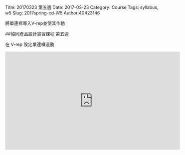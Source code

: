 Title: 20170323 第五週
Date: 2017-03-23
Category: Course
Tags: syllabus, w5
Slug: 2017spring-cd-W5
Author:40423146

將單連桿導入V-rep並使其作動

<!-- PELICAN_END_SUMMARY -->

##協同產品設計實習課程 第五週

在 V-rep 設定單連桿運動

<iframe width="560" height="315" src="https://www.youtube.com/embed/jKEgXGuFcGA" frameborder="0" allowfullscreen></iframe>